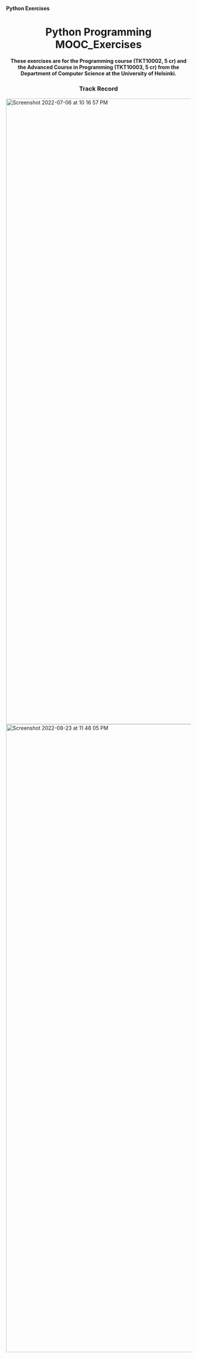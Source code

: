 #### Python Exercises

<h1 align="center">Python Programming MOOC_Exercises</h1>
<h4 align="center">These exercises are for the Programming course (TKT10002, 5 cr) and the Advanced Course in Programming (TKT10003, 5 cr) from the Department of Computer Science at the University of Helsinki.</h4>

<h3 align="center">Track Record</h3>

<img width="1701" alt="Screenshot 2022-07-06 at 10 16 57 PM" src="https://user-images.githubusercontent.com/89943976/177626148-0768f42e-656b-4442-aaff-d827439e06e3.png">

<img width="1708" alt="Screenshot 2022-08-23 at 11 48 05 PM" src="https://user-images.githubusercontent.com/89943976/186262762-d9213d91-053b-4406-88de-371f2b94cab4.png">